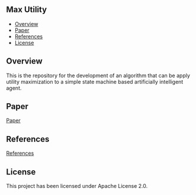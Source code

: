 ## Max Utility

- [Overview](#overview)
- [Paper](#paper)
- [References](#references)
- [License](#license)

<a name="overview"/></a>
## Overview
This is the repository for the development of an algorithm that can be apply utility maximization to a simple state machine based artificially intelligent agent.

<a name="paper"/></a>
## Paper
[Paper](UtilityMaximization.pdf)
  
<a name="references"></a>
## References
[References](NOTICE.md)

<a name="license"></a>
## License
This project has been licensed under Apache License 2.0.
